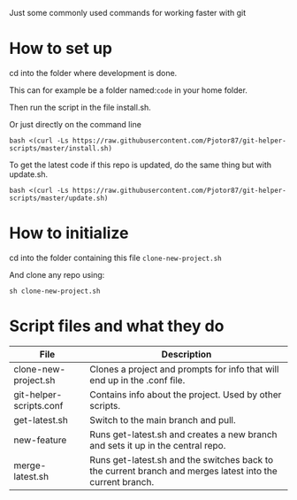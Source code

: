 Just some commonly used commands for working faster with git

# How to set up

cd into the folder where development is done.

This can for example be a folder named:```code``` in your home folder.

Then run the script in the file install.sh.

Or just directly on the command line
```
bash <(curl -Ls https://raw.githubusercontent.com/Pjotor87/git-helper-scripts/master/install.sh)
```

To get the latest code if this repo is updated, do the same thing but with update.sh.
```
bash <(curl -Ls https://raw.githubusercontent.com/Pjotor87/git-helper-scripts/master/update.sh)
```

# How to initialize

cd into the folder containing this file ```clone-new-project.sh```

And clone any repo using:
```
sh clone-new-project.sh
```

# Script files and what they do

| File | Description |
| - | - |
| clone-new-project.sh | Clones a project and prompts for info that will end up in the .conf file. |
| git-helper-scripts.conf | Contains info about the project. Used by other scripts. |
| get-latest.sh | Switch to the main branch and pull. |
| new-feature | Runs get-latest.sh and creates a new branch and sets it up in the central repo. |
| merge-latest.sh | Runs get-latest.sh and the switches back to the current branch and merges latest into the current branch. |
